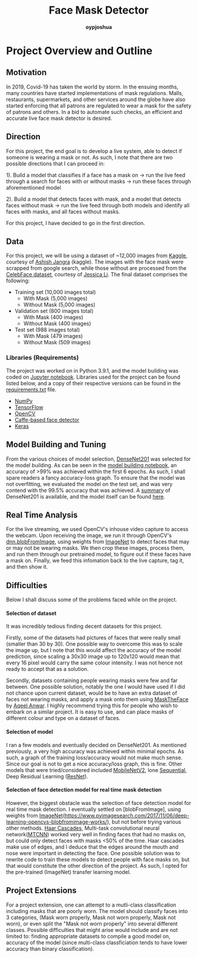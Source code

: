 <h1 align="center">Face Mask Detector</h1>
<h4 align="center">oypjoshua</h2>

# Project Overview and Outline

## Motivation

In 2019, Covid-19 has taken the world by storm. In the ensuing months, many countries have started implementations of mask regulations. Malls, restaurants, supermarkets, and other services around the globe have also started enforcing that all patrons are regulated to wear a mask for the safety of patrons and others. In a bid to automate such checks, an efficient and accurate live face mask detector is desired.

## Direction

For this project, the end goal is to develop a live system, able to detect if someone is wearing a mask or not. As such, I note that there are two possible directions that I can proceed in:

1). Build a model that classifies if a face has a mask on -> run the live feed through a search for faces with or without masks -> run these faces through aforementioned model

2). Build a model that detects faces with mask, and a model that detects faces without mask -> run the live feed through both models and identify all faces with masks, and all faces without masks.

For this project, I have decided to go in the first direction.

## Data

For this project, we will be using a dataset of ~12,000 images from [Kaggle](https://www.kaggle.com/ashishjangra27/face-mask-12k-images-dataset), courtesy of [Ashish Jangra](https://www.kaggle.com/ashishjangra27) (kaggle). The images with the face mask were scrapped from google search, while those without are processed from the [CelebFace dataset](https://www.kaggle.com/jessicali9530/celeba-dataset), courtesy of [Jessica Li](https://www.kaggle.com/jessicali9530). The final dataset comprises the following:

  - Training set (10,000 images total)
    - With Mask (5,000 images)
    - Without Mask (5,000 images)
  - Validation set (800 images total)
    - With Mask (400 images)
    - Without Mask (400 images)
  - Test set (988 images total)
    - With Mask (479 images)
    - Without Mask (509 images)
 
### Libraries (Requirements)

The project was worked on in Python 3.9.1, and the model building was coded on [Jupyter notebook](https://jupyter.org/). Libraries used for the project can be found listed below, and a copy of their respective versions can be found in the [requirements.txt](https://github.com/oypjoshua/Data_Science/blob/main/Mask%20Detection/requirements.txt) file.

- [NumPy](https://numpy.org/)
- [TensorFlow](https://www.tensorflow.org/)
- [OpenCV](https://opencv.org/)
- [Caffe-based face detector](https://caffe.berkeleyvision.org/)
- [Keras](https://keras.io/)

## Model Building and Tuning

From the various choices of model selection, [DenseNet201](https://www.mathworks.com/help/deeplearning/ref/densenet201.html) was selected for the model building. As can be seen in the [model building notebook](https://github.com/oypjoshua/Data_Science/blob/main/Mask%20Detection/face_mask.ipynb), an accuracy of >99% was achieved within the first 6 epochs. As such, I shall spare readers a fancy accuracy-loss graph. To ensure that the model was not overfitting, we evaluated the model on the test set, and was very contend with the 99.5% accuracy that was achieved. A [summary](https://github.com/oypjoshua/Data_Science/blob/main/Mask%20Detection/base_model_summary.ipynb) of DenseNet201 is available, and the model itself can be found [here](https://github.com/oypjoshua/Data_Science/blob/main/Mask%20Detection/mask_detection_128x128.rar).

## Real Time Analysis

For the live streaming, we used OpenCV's inhouse video capture to access the webcam. Upon receiving the image, we run it through OpenCV's [dnn.blobFromImage](https://docs.opencv.org/4.5.2/d6/d0f/group__dnn.html#ga29f34df9376379a603acd8df581ac8d7), using weights from [ImageNet](https://www.image-net.org/) to detect faces that may or may not be wearing masks. We then crop these images, process them, and run them through our pretrained model, to figure out if these faces have a mask on. Finally, we feed this infomation back to the live capture, tag it, and then show it.

## Difficulties

Below I shall discuss some of the problems faced while on the project.

#### Selection of dataset

It was incredibly tedious finding decent datasets for this project.

Firstly, some of the datasets had pictures of faces that were really small (smaller than 30 by 30). One possible way to overcome this was to scale the image up, but I note that this would affect the accuracy of the model prediction, since scaling a 30x30 image up to 120x120 would mean that every 16 pixel would carry the same colour intensity. I was not hence not ready to accept that as a solution.

Secondly, datasets containing people wearing masks were few and far between. One possible solution, notably the one I would have used if I did not chance upon current dataset, would be to have an extra dataset of faces not wearing masks, and apply a mask onto them using [MaskTheFace](https://github.com/aqeelanwar/MaskTheFace) by [Aqeel Anwar](https://github.com/aqeelanwar). I highly recommend trying this for people who wish to embark on a similar project. It is easy to use, and can place masks of different colour and type on a dataset of faces.

#### Selection of model

I ran a few models and eventually decided on DenseNet201. As mentioned previously, a very high accuracy was achieved within minimal epochs. As such, a graph of the training loss/accuracy would not make much sense. Since our goal is not to get a nice accuracy/loss graph, this is fine. Other models that were tried/considered included [MobileNetV2](https://arxiv.org/abs/1801.04381), lone [Sequential](https://www.tensorflow.org/api_docs/python/tf/keras/Sequential), Deep Residual Learning ([ResNet](https://arxiv.org/abs/1512.03385)).

#### Selection of face detection model for real time mask detection

However, the biggest obstacle was the selection of face detection model for real time mask detection. I eventually settled on [blobFromImage], using weights from [ImageNet](https://www.image-net.org/)(https://www.pyimagesearch.com/2017/11/06/deep-learning-opencvs-blobfromimage-works/), but not before trying various other methods. [Haar Cascades](https://docs.opencv.org/3.4/db/d28/tutorial_cascade_classifier.html), Multi-task convolutional neural network([MTCNN](https://github.com/ipazc/mtcnn)) worked very well in finding faces that had no masks on, but could only detect faces with masks <50% of the time. Haar cascades make use of edges, and I deduce that the edges around the mouth and nose were important in detecting the face. One possible solution was to rewrite code to train these models to detect people with face masks on, but that would constitute the other direction of the project. As such, I opted for the pre-trained (ImageNet) transfer learning model.

## Project Extensions

For a project extension, one can attempt to a mutli-class classification including masks that are poorly worn. The model should classify faces into 3 categories, (Mask worn properly, Mask not worn properly, Mask not worn), or even split the "Mask not worn properly" into several different classes. Possible difficulties that might arise would include and are not limited to: finding appropriate datasets to compile a good model on, accuracy of the model (since multi-class classficiation tends to have lower accuracy than binary classification).
